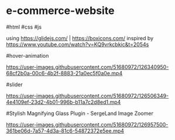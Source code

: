 





# e-commerce-website

#html #css #js 

using https://glidejs.com/ | https://boxicons.com/
inspired by https://www.youtube.com/watch?v=KQ9vrkcbkic&t=2054s

#hover-animation

https://user-images.githubusercontent.com/51680972/126340950-68cf2b0a-00c6-4b2f-8883-21a0ec5f0a0e.mp4

#slider

https://user-images.githubusercontent.com/51680972/126506349-4e4109ef-23d2-4b01-996b-b11a7c2d8ed1.mp4

#Stylish Magnifying Glass Plugin - SergeLand Image Zoomer

https://user-images.githubusercontent.com/51680972/126957500-361be06d-7a57-4d3a-81c6-54872372e5ee.mp4


